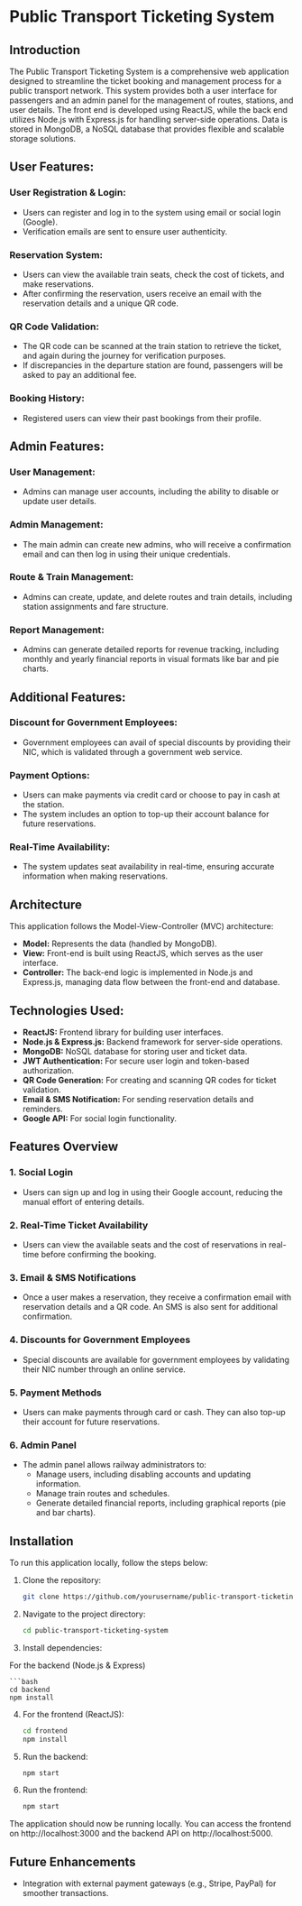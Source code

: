 # Public Transport Ticketing System

## Introduction

The Public Transport Ticketing System is a comprehensive web application designed to streamline the ticket booking and management process for a public transport network. This system provides both a user interface for passengers and an admin panel for the management of routes, stations, and user details. The front end is developed using ReactJS, while the back end utilizes Node.js with Express.js for handling server-side operations. Data is stored in MongoDB, a NoSQL database that provides flexible and scalable storage solutions.

## User Features:

### User Registration & Login:
- Users can register and log in to the system using email or social login (Google).
- Verification emails are sent to ensure user authenticity.

### Reservation System:
- Users can view the available train seats, check the cost of tickets, and make reservations.
- After confirming the reservation, users receive an email with the reservation details and a unique QR code.

### QR Code Validation:
- The QR code can be scanned at the train station to retrieve the ticket, and again during the journey for verification purposes.
- If discrepancies in the departure station are found, passengers will be asked to pay an additional fee.

### Booking History:
- Registered users can view their past bookings from their profile.

## Admin Features:

### User Management:
- Admins can manage user accounts, including the ability to disable or update user details.

### Admin Management:
- The main admin can create new admins, who will receive a confirmation email and can then log in using their unique credentials.

### Route & Train Management:
- Admins can create, update, and delete routes and train details, including station assignments and fare structure.

### Report Management:
- Admins can generate detailed reports for revenue tracking, including monthly and yearly financial reports in visual formats like bar and pie charts.

## Additional Features:

### Discount for Government Employees:
- Government employees can avail of special discounts by providing their NIC, which is validated through a government web service.

### Payment Options:
- Users can make payments via credit card or choose to pay in cash at the station.
- The system includes an option to top-up their account balance for future reservations.

### Real-Time Availability:
- The system updates seat availability in real-time, ensuring accurate information when making reservations.

## Architecture

This application follows the Model-View-Controller (MVC) architecture:

- **Model:** Represents the data (handled by MongoDB).
- **View:** Front-end is built using ReactJS, which serves as the user interface.
- **Controller:** The back-end logic is implemented in Node.js and Express.js, managing data flow between the front-end and database.

## Technologies Used:
- **ReactJS:** Frontend library for building user interfaces.
- **Node.js & Express.js:** Backend framework for server-side operations.
- **MongoDB:** NoSQL database for storing user and ticket data.
- **JWT Authentication:** For secure user login and token-based authorization.
- **QR Code Generation:** For creating and scanning QR codes for ticket validation.
- **Email & SMS Notification:** For sending reservation details and reminders.
- **Google API:** For social login functionality.

## Features Overview

### 1. Social Login
- Users can sign up and log in using their Google account, reducing the manual effort of entering details.

### 2. Real-Time Ticket Availability
- Users can view the available seats and the cost of reservations in real-time before confirming the booking.

### 3. Email & SMS Notifications
- Once a user makes a reservation, they receive a confirmation email with reservation details and a QR code. An SMS is also sent for additional confirmation.

### 4. Discounts for Government Employees
- Special discounts are available for government employees by validating their NIC number through an online service.

### 5. Payment Methods
- Users can make payments through card or cash. They can also top-up their account for future reservations.

### 6. Admin Panel
- The admin panel allows railway administrators to:
  - Manage users, including disabling accounts and updating information.
  - Manage train routes and schedules.
  - Generate detailed financial reports, including graphical reports (pie and bar charts).

## Installation

To run this application locally, follow the steps below:

1. Clone the repository:

   ```bash
   git clone https://github.com/yourusername/public-transport-ticketing-system.git

2. Navigate to the project directory:

   ```bash
   cd public-transport-ticketing-system

3. Install dependencies:

For the backend (Node.js & Express)
    
    ```bash
    cd backend
    npm install

4. For the frontend (ReactJS):

   ```bash
   cd frontend
   npm install

5. Run the backend:

   ```bash
   npm start

6. Run the frontend:

   ```bash
   npm start

The application should now be running locally. You can access the frontend on http://localhost:3000 and the backend API on http://localhost:5000.

## Future Enhancements
- Integration with external payment gateways (e.g., Stripe, PayPal) for smoother transactions.
